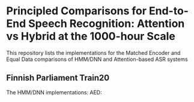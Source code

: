 # Principled Comparisons for End-to-End Speech Recognition: Attention vs Hybrid at the 1000-hour Scale 

This repository lists the implementations for the Matched Encoder and Equal Data comparisons of HMM/DNN and Attention-based ASR systems


## Finnish Parliament Train20

The HMM/DNN implementations:
AED:

